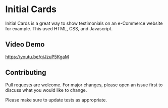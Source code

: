 # Initial Cards

Initial Cards is a great way to show testimonials on an e-Commerce website for example. This used HTML, CSS, and Javascript.

## Video Demo

https://youtu.be/qiJzuP5KgaM

## Contributing
Pull requests are welcome. For major changes, please open an issue first to discuss what you would like to change.

Please make sure to update tests as appropriate.
